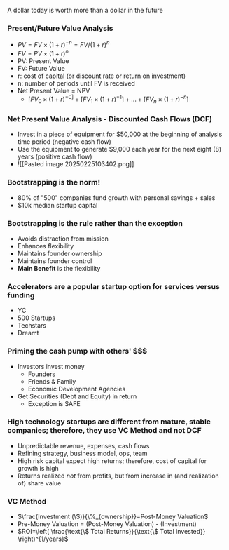 A dollar today is worth more than a dollar in the future

### Present/Future Value Analysis
- $PV=FV\times (1 + r)^{-n}=FV / (1 + r)^n$
- $FV = PV \times (1+r)^n$
- PV: Present Value
- FV: Future Value
- r: cost of capital (or discount rate or return on investment)
- n: number of periods until FV is received
- Net Present Value = NPV
	- $[FV_{0}\times (1 + r)^{-0]}+ [FV_{1}\times (1 + r)^{-1}] + \dots + [FV_{n} \times (1 + r)^{-n}]$

### Net Present Value Analysis - Discounted Cash Flows (DCF)
- Invest in a piece of equipment for \$50,000 at the beginning of analysis time period (negative cash flow)
- Use the equipment to generate \$9,000 each year for the next eight (8) years (positive cash flow)
- ![[Pasted image 20250225103402.png]]

### Bootstrapping is the norm!
- 80% of "500" companies fund growth with personal savings + sales
- \$10k median startup capital

### Bootstrapping is the rule rather than the exception
- Avoids distraction from mission
- Enhances flexibility
- Maintains founder ownership
- Maintains founder control
- **Main Benefit** is the flexibility

### Accelerators are a popular startup option for services versus funding
- YC
- 500 Startups
- Techstars
- Dreamt

### Priming the cash pump with others' \$\$\$
- Investors invest money
	- Founders
	- Friends & Family
	- Economic Development Agencies
- Get Securities (Debt and Equity) in return
	- Exception is SAFE

### High technology startups are different from mature, stable companies; therefore, they use VC Method and not DCF
- Unpredictable revenue, expenses, cash flows
- Refining strategy, business model, ops, team
- High risk capital expect high returns; therefore, cost of capital for growth is high
- Returns realized *not* from profits, but from increase in (and realization of) share value

### VC Method
- $\frac{Investment (\$)}{\%_{ownership}}=Post-Money Valuation$
- Pre-Money Valuation = (Post-Money Valuation) - (Investment)
- $ROI=\left( \frac{\text{\$ Total Returns}}{\text{\$ Total invested}} \right)^{1/years}$


